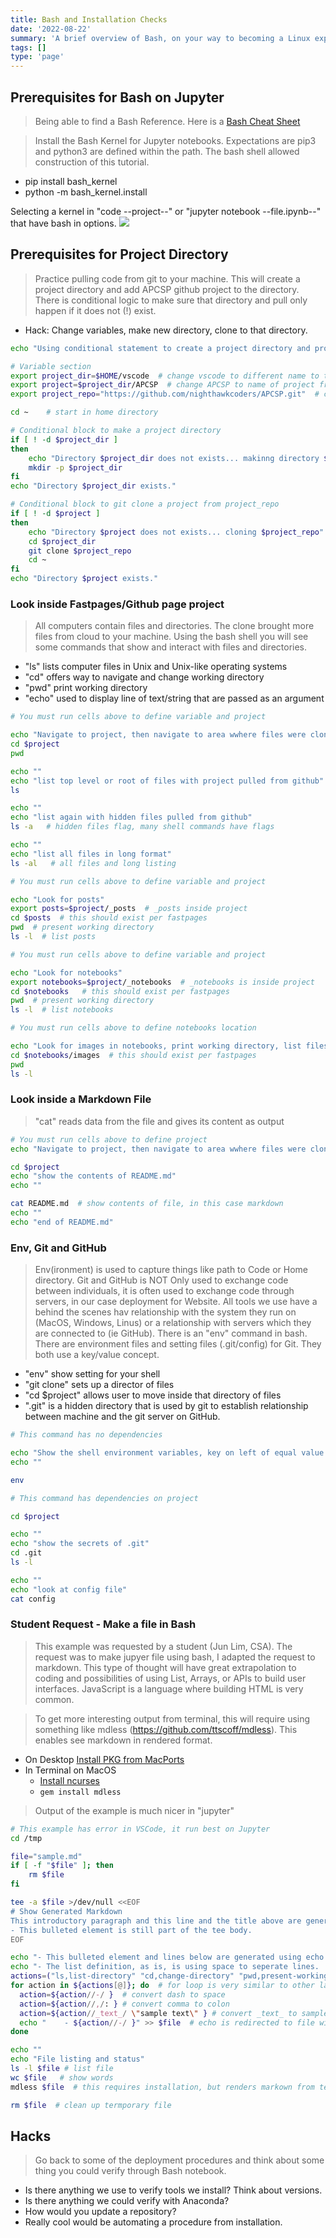 ```yaml
---
title: Bash and Installation Checks
date: '2022-08-22'
summary: 'A brief overview of Bash, on your way to becoming a Linux expert.  When a computer boots up, a kernel (MacOS, Windows, Linux) is started.  This kernel provides a shell that allows user to interact with a most basic set of commands.  Typically, the casual user will not interact with the shell using a Desktop User Interface.  To activate the shell directly, users will run a "terminal", "command", "powershell" through the Desktop, VS Code or by activating "console" while on a cloud computer like AWS.'
tags: []
type: 'page'
---
```


## Prerequisites for Bash on Jupyter
> Being able to find a Bash Reference.  Here is a [Bash Cheat Sheet](https://www.pcwdld.com/bash-cheat-sheet)

> Install the Bash Kernel for Jupyter notebooks.  Expectations are pip3 and python3 are defined within the path.  The bash shell allowed construction of this tutorial.

- pip install bash_kernel
- python -m bash_kernel.install

Selecting a kernel in "code --project--" or "jupyter notebook --file.ipynb--" that have bash in options.
![](../../../static/pages_images/kernels.png)


## Prerequisites for Project Directory
> Practice pulling code from git to your machine. This will create a project directory and add APCSP github project to the directory.  There is conditional logic to make sure that directory and pull only happen if it does not (!) exist.

- Hack: Change variables, make new directory, clone to that directory.


```bash
echo "Using conditional statement to create a project directory and project"

# Variable section
export project_dir=$HOME/vscode  # change vscode to different name to test git clone
export project=$project_dir/APCSP  # change APCSP to name of project from git clone
export project_repo="https://github.com/nighthawkcoders/APCSP.git"  # change to project of choice

cd ~    # start in home directory

# Conditional block to make a project directory
if [ ! -d $project_dir ]
then 
    echo "Directory $project_dir does not exists... makinng directory $project_dir"
    mkdir -p $project_dir
fi
echo "Directory $project_dir exists." 

# Conditional block to git clone a project from project_repo
if [ ! -d $project ]
then
    echo "Directory $project does not exists... cloning $project_repo"
    cd $project_dir
    git clone $project_repo
    cd ~
fi
echo "Directory $project exists." 
```

### Look inside Fastpages/Github page project
> All computers contain files and directories.  The clone brought more files from cloud to your machine.  Using the bash shell you will see some commands that show and interact with files and directories.

- "ls" lists computer files in Unix and Unix-like operating systems
- "cd" offers way to navigate and change working directory
- "pwd" print working directory
- "echo" used to display line of text/string that are passed as an argument


```bash
# You must run cells above to define variable and project

echo "Navigate to project, then navigate to area wwhere files were cloned"
cd $project
pwd

echo ""
echo "list top level or root of files with project pulled from github"
ls

echo ""
echo "list again with hidden files pulled from github"
ls -a   # hidden files flag, many shell commands have flags

echo ""
echo "list all files in long format"
ls -al   # all files and long listing
```


```bash
# You must run cells above to define variable and project

echo "Look for posts"
export posts=$project/_posts  # _posts inside project
cd $posts  # this should exist per fastpages
pwd  # present working directory
ls -l  # list posts
```


```bash
# You must run cells above to define variable and project

echo "Look for notebooks"
export notebooks=$project/_notebooks  # _notebooks is inside project
cd $notebooks   # this should exist per fastpages
pwd  # present working directory
ls -l  # list notebooks
```


```bash
# You must run cells above to define notebooks location

echo "Look for images in notebooks, print working directory, list files"
cd $notebooks/images  # this should exist per fastpages
pwd
ls -l
```

### Look inside a Markdown File
> "cat" reads data from the file and gives its content as output


```bash
# You must run cells above to define project
echo "Navigate to project, then navigate to area wwhere files were cloned"

cd $project
echo "show the contents of README.md"
echo ""

cat README.md  # show contents of file, in this case markdown
echo ""
echo "end of README.md"

```

### Env, Git and GitHub
> Env(ironment) is used to capture things like path to Code or Home directory.  Git and GitHub is NOT Only used to exchange code between individuals, it is often used to exchange code through servers, in our case deployment for Website.   All tools we use have a behind the scenes hav relationship with the system they run on (MacOS, Windows, Linus) or a relationship with servers which they are connected to (ie GitHub).  There is an "env" command in bash.  There are environment files and setting files (.git/config) for Git.  They both use a key/value concept.

- "env" show setting for your shell
- "git clone" sets up a director of files
- "cd $project" allows user to move inside that directory of files
- ".git" is a hidden directory that is used by git to establish relationship between machine and the git server on GitHub.  


```bash
# This command has no dependencies

echo "Show the shell environment variables, key on left of equal value on right"
echo ""

env
```


```bash
# This command has dependencies on project

cd $project

echo ""
echo "show the secrets of .git"
cd .git
ls -l

echo ""
echo "look at config file"
cat config
```

### Student Request - Make a file in Bash
> This example was requested by a student (Jun Lim, CSA). The request was to make jupyer file using bash, I adapted the request to markdown.  This type of thought will have great extrapolation to coding and possibilities of using List, Arrays, or APIs to build user interfaces.  JavaScript is a language where building HTML is very common.

> To get more interesting output from terminal, this will require using something like mdless (https://github.com/ttscoff/mdless).  This enables see markdown in rendered format.
- On Desktop [Install PKG from MacPorts](https://www.macports.org/install.php)
- In Terminal on MacOS
    - [Install ncurses](https://ports.macports.org/port/ncurses/)
    - ```gem install mdless```
    
> Output of the example is much nicer in "jupyter"


```bash
# This example has error in VSCode, it run best on Jupyter
cd /tmp

file="sample.md"
if [ -f "$file" ]; then
    rm $file
fi

tee -a $file >/dev/null <<EOF
# Show Generated Markdown
This introductory paragraph and this line and the title above are generated using tee with the standard input (<<) redirection operator.
- This bulleted element is still part of the tee body.
EOF

echo "- This bulleted element and lines below are generated using echo with standard output (>>) redirection operator." >> $file
echo "- The list definition, as is, is using space to seperate lines.  Thus the use of commas and hyphens in output." >> $file
actions=("ls,list-directory" "cd,change-directory" "pwd,present-working-directory" "if-then-fi,test-condition" "env,bash-environment-variables" "cat,view-file-contents" "tee,write-to-output" "echo,display-content-of-string" "echo_text_>\$file,write-content-to-file" "echo_text_>>\$file,append-content-to-file")
for action in ${actions[@]}; do  # for loop is very similar to other language, though [@], semi-colon, do are new
  action=${action//-/ }  # convert dash to space
  action=${action//,/: } # convert comma to colon
  action=${action//_text_/ \"sample text\" } # convert _text_ to sample text, note escape character \ to avoid "" having meaning
  echo "    - ${action//-/ }" >> $file  # echo is redirected to file with >>
done

echo ""
echo "File listing and status"
ls -l $file # list file
wc $file   # show words
mdless $file  # this requires installation, but renders markown from terminal

rm $file  # clean up termporary file
```

## Hacks
> Go back to some of the deployment procedures and think about some thing you could verify through Bash notebook.

- Is there anything we use to verify tools we install? Think about versions.
- Is there anything we could verify with Anaconda?
- How would you update a repository?
- Really cool would be automating a procedure from installation.

